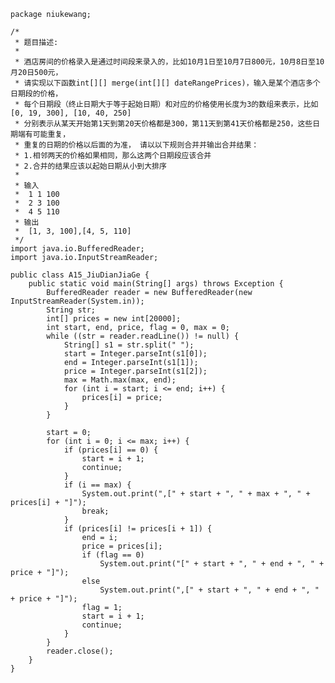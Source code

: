 	package niukewang;
	
	/*
	 * 题目描述:
	 * 
	 * 酒店房间的价格录入是通过时间段来录入的，比如10月1日至10月7日800元，10月8日至10月20日500元，
	 * 请实现以下函数int[][] merge(int[][] dateRangePrices)，输入是某个酒店多个日期段的价格，
	 * 每个日期段（终止日期大于等于起始日期）和对应的价格使用长度为3的数组来表示，比如[0, 19, 300], [10, 40, 250]
	 * 分别表示从某天开始第1天到第20天价格都是300，第11天到第41天价格都是250，这些日期端有可能重复，
	 * 重复的日期的价格以后面的为准， 请以以下规则合并并输出合并结果：
	 * 1.相邻两天的价格如果相同，那么这两个日期段应该合并
	 * 2.合并的结果应该以起始日期从小到大排序
	 * 
	 * 输入
	 * 	1 1 100
	 * 	2 3 100
	 * 	4 5 110
	 * 输出
	 * 	[1, 3, 100],[4, 5, 110]
	 */
	import java.io.BufferedReader;
	import java.io.InputStreamReader;
	
	public class A15_JiuDianJiaGe {
		public static void main(String[] args) throws Exception {
			BufferedReader reader = new BufferedReader(new InputStreamReader(System.in));
			String str;
			int[] prices = new int[20000];
			int start, end, price, flag = 0, max = 0;
			while ((str = reader.readLine()) != null) {
				String[] s1 = str.split(" ");
				start = Integer.parseInt(s1[0]);
				end = Integer.parseInt(s1[1]);
				price = Integer.parseInt(s1[2]);
				max = Math.max(max, end);
				for (int i = start; i <= end; i++) {
					prices[i] = price;
				}
			}
	
			start = 0;
			for (int i = 0; i <= max; i++) {
				if (prices[i] == 0) {
					start = i + 1;
					continue;
				}
				if (i == max) {
					System.out.print(",[" + start + ", " + max + ", " + prices[i] + "]");
					break;
				}
				if (prices[i] != prices[i + 1]) {
					end = i;
					price = prices[i];
					if (flag == 0)
						System.out.print("[" + start + ", " + end + ", " + price + "]");
					else
						System.out.print(",[" + start + ", " + end + ", " + price + "]");
					flag = 1;
					start = i + 1;
					continue;
				}
			}
			reader.close();
		}
	}
